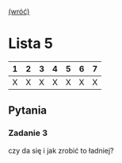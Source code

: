 [(wróć)](../)

# Lista 5
| 1 | 2 | 3 | 4 | 5 | 6 | 7 |
|---|---|---|---|---|---|---|
| X | X | X | X | X | X | X |


## Pytania
### Zadanie 3
czy da się i jak zrobić to ładniej? 

